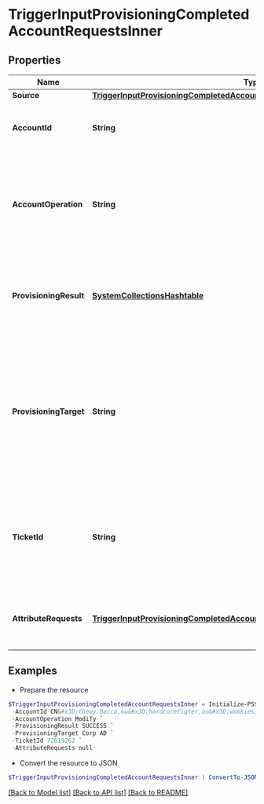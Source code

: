 # TriggerInputProvisioningCompletedAccountRequestsInner
## Properties

Name | Type | Description | Notes
------------ | ------------- | ------------- | -------------
**Source** | [**TriggerInputProvisioningCompletedAccountRequestsInnerSource**](TriggerInputProvisioningCompletedAccountRequestsInnerSource.md) |  | 
**AccountId** | **String** | The unique idenfier of the account being provisioned. | [optional] 
**AccountOperation** | **String** | The provisioning operation; typically Create, Modify, Enable, Disable, Unlock, or Delete. | 
**ProvisioningResult** | [**SystemCollectionsHashtable**](.md) | The overall result of the provisioning transaction; this could be success, pending, failed, etc. | 
**ProvisioningTarget** | **String** | The name of the provisioning channel selected; this could be the same as the source, or could be a Service Desk Integration Module (SDIM). | 
**TicketId** | **String** | A reference to a tracking number, if this is sent to a Service Desk Integration Module (SDIM). | [optional] 
**AttributeRequests** | [**TriggerInputProvisioningCompletedAccountRequestsInnerAttributeRequestsInner[]**](TriggerInputProvisioningCompletedAccountRequestsInnerAttributeRequestsInner.md) | A list of attributes as part of the provisioning transaction. | [optional] 

## Examples

- Prepare the resource
```powershell
$TriggerInputProvisioningCompletedAccountRequestsInner = Initialize-PSSailpointBetaTriggerInputProvisioningCompletedAccountRequestsInner  -Source null `
 -AccountId CN&#x3D;Chewy.Bacca,ou&#x3D;hardcorefigter,ou&#x3D;wookies,dc&#x3D;starwars,dc&#x3D;com `
 -AccountOperation Modify `
 -ProvisioningResult SUCCESS `
 -ProvisioningTarget Corp AD `
 -TicketId 72619262 `
 -AttributeRequests null
```

- Convert the resource to JSON
```powershell
$TriggerInputProvisioningCompletedAccountRequestsInner | ConvertTo-JSON
```

[[Back to Model list]](../README.md#documentation-for-models) [[Back to API list]](../README.md#documentation-for-api-endpoints) [[Back to README]](../README.md)

